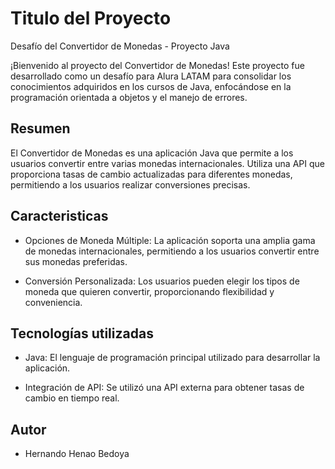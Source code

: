
# Titulo del Proyecto

Desafío del Convertidor de Monedas - Proyecto Java

¡Bienvenido al proyecto del Convertidor de Monedas! Este proyecto fue desarrollado como un desafío para Alura LATAM para consolidar los conocimientos adquiridos en los cursos de Java, enfocándose en la programación orientada a objetos y el manejo de errores.

## Resumen

El Convertidor de Monedas es una aplicación Java que permite a los usuarios convertir entre varias monedas internacionales. Utiliza una API que proporciona tasas de cambio actualizadas para diferentes monedas, permitiendo a los usuarios realizar conversiones precisas.


## Caracteristicas

+ Opciones de Moneda Múltiple: La aplicación soporta una amplia gama de monedas internacionales, permitiendo a los usuarios convertir entre sus monedas preferidas.


+ Conversión Personalizada: Los usuarios pueden elegir los tipos de moneda que quieren convertir, proporcionando flexibilidad y conveniencia.



## Tecnologías utilizadas

+ Java: El lenguaje de programación principal utilizado para desarrollar la aplicación.

+ Integración de API: Se utilizó una API externa para obtener tasas de cambio en tiempo real.


## Autor

- Hernando Henao Bedoya